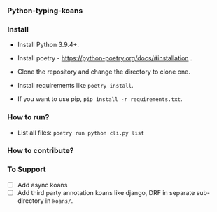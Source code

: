 ### Python-typing-koans

### Install

- Install Python 3.9.4+.
- Install poetry - https://python-poetry.org/docs/#installation .
- Clone the repository and change the directory to clone one.
- Install requirements like `poetry install`.

- If you want to use pip, `pip install -r requirements.txt`.

### How to run?

- List all files: `poetry run python cli.py list`

### How to contribute?

### To Support

- [ ] Add async koans
- [ ] Add third party annotation koans like django, DRF in separate sub-directory in `koans/`.
